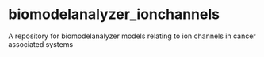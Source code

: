 # biomodelanalyzer_ionchannels
A repository for biomodelanalyzer models relating to ion channels in cancer associated systems
